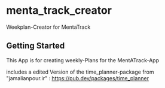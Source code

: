 # menta_track_creator

Weekplan-Creator for MentaTrack

## Getting Started

This App is for creating weekly-Plans for the MentATrack-App

includes a edited Version of the time_planner-package from "jamalianpour.ir" : https://pub.dev/packages/time_planner
